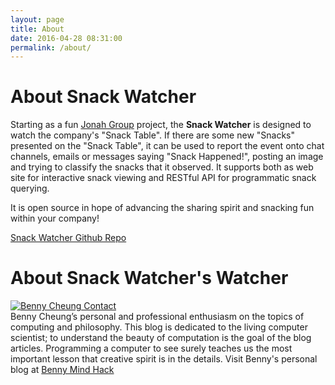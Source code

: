 ```yaml
---
layout: page
title: About
date: 2016-04-28 08:31:00
permalink: /about/
---
```

# About Snack Watcher

Starting as a fun [Jonah Group](http://www.jonahgroup.com) project,
the **Snack Watcher** is designed to watch the company's "Snack Table". If there are
some new "Snacks" presented on the "Snack Table", it can be used to report the
event onto chat channels, emails or messages saying "Snack Happened!", posting
an image and trying to classify the snacks that it observed. It supports both as
web site for interactive snack viewing and RESTful API for programmatic snack querying.

It is open source in hope of advancing the sharing spirit and snacking fun within your company!

[Snack Watcher Github Repo](https://github.com/jonahgroup/SnackWatcher)

# About Snack Watcher's Watcher

<a href="http://bennycheung.github.io"><img src="{{ site.baseurl }}/assets/author_benny_cheung.jpg" alt="Benny Cheung Contact"></a>
<br/>
Benny Cheung’s personal and professional enthusiasm on the topics of computing
and philosophy. This blog is dedicated to the living computer scientist; to
understand the beauty of computation is the goal of the blog articles.
Programming a computer to see surely teaches us the most important lesson that
creative spirit is in the details. Visit Benny's personal blog at
[Benny Mind Hack](http://bennycheung.github.io)
